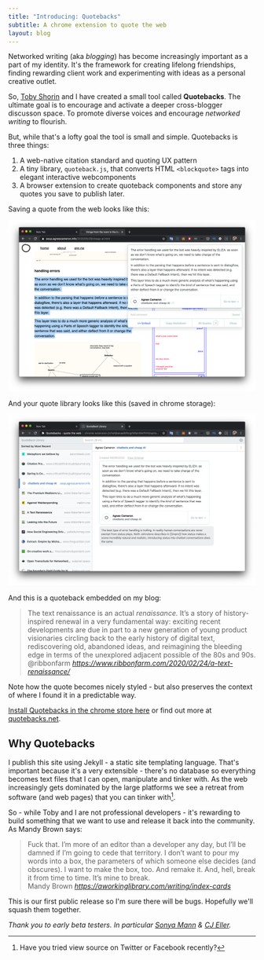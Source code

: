 ```yaml
---
title: "Introducing: Quotebacks"
subtitle: A chrome extension to quote the web
layout: blog
---
```


Networked writing (aka *blogging*) has become increasingly important as a part of my identity. It's the framework for creating lifelong friendships, finding rewarding client work and experimenting with ideas as a personal creative outlet.

So, [Toby Shorin](https://subpixel.space/) and I have created a small tool called **Quotebacks**. The ultimate goal is to encourage and activate a deeper cross-blogger discusson space. To promote diverse voices and encourage *networked writing* to flourish.

But, while that's a lofty goal the tool is small and simple. Quotebacks is three things:

1. A web-native citation standard and quoting UX pattern
2. A tiny library, ```quoteback.js```, that converts HTML ```<blockquote>``` tags into elegant interactive webcomponents
3. A browser extension to create quoteback components and store any quotes you save to publish later.

Saving a quote from the web looks like this:

![](/images/quotebacks-popup.png)

And your quote library looks like this (saved in chrome storage):

![](/images/quotebacks-library.png)

And this is a quoteback embedded on my blog:

<blockquote class="quoteback" data-title="A Text Renaissance" data-author="@ribbonfarm" cite="https://www.ribbonfarm.com/2020/02/24/a-text-renaissance/">
The text renaissance is an actual <em>renaissance. </em>It’s a story of history-inspired renewal in a very fundamental way: exciting recent developments are due in part to a new generation of young product visionaries circling back to the early history of digital text, rediscovering old, abandoned ideas, and reimagining the bleeding edge in terms of the unexplored adjacent possible of the 80s and 90s.
<footer>@ribbonfarm <cite><a href="https://www.ribbonfarm.com/2020/02/24/a-text-renaissance/">https://www.ribbonfarm.com/2020/02/24/a-text-renaissance/</a></cite></footer>
</blockquote>
<script note="" src="https://cdn.jsdelivr.net/gh/Blogger-Peer-Review/quotebacks@1/quoteback.js"></script>

Note how the quote becomes nicely styled - but also preserves the context of where I found it in a predictable way.

[Install Quotebacks in the chrome store here](https://chrome.google.com/webstore/detail/quotebacks-quote-the-web/makakhdegdcmmbbhepafcghpdkbemach/) or find out more at [quotebacks.net](https://quotebacks.net/).

## Why Quotebacks

I publish this site using Jekyll - a static site templating language. That's important because it's a very extensible - there's no database so everything becomes text files that I can open, manipulate and tinker with. As the web increasingly gets dominated by the large platforms we see a retreat from software (and web pages) that you can tinker with[^viewsource].

[^viewsource]: Have you tried view source on Twitter or Facebook recently?

So - while Toby and I are not professional developers - it's rewarding to build something that we want to use and release it back into the community. As Mandy Brown says:

<blockquote class="quoteback" data-title="Index cards" data-author="Mandy Brown" cite="https://aworkinglibrary.com/writing/index-cards">
Fuck that. I’m more of an editor than a developer any day, but I’ll be damned if I’m going to cede that territory. I don’t want to pour my words into a box, the parameters of which someone else decides (and obscures). I want to make the box, too. And remake it. And, hell, break it from time to time. It’s mine to break.
<footer>Mandy Brown <cite><a href="https://aworkinglibrary.com/writing/index-cards">https://aworkinglibrary.com/writing/index-cards</a></cite></footer>
</blockquote>
<script note="" src="https://cdn.jsdelivr.net/gh/Blogger-Peer-Review/quotebacks@1/quoteback.js"></script>

This is our first public release so I'm sure there will be bugs. Hopefully we'll squash them together.

*Thank you to early beta testers. In particular [Sonya Mann](https://www.sonyasupposedly.com/) & [CJ Eller](https://blog.cjeller.site/).*


